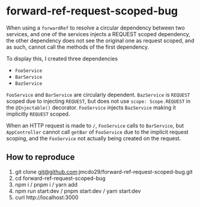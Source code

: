 # forward-ref-request-scoped-bug

When using a `forwardRef` to resolve a circular dependency between two services, and one of the services injects a REQUEST scoped dependency, the other dependency does not see the original one as request scoped, and as such, cannot call the methods of the first dependency. 

To display this, I created three dependencies

* `FooService`
* `BarService`
* `BazService`

`FooService` and `BarService` are circularly dependent. `BazService` is `REQUEST` scoped due to injecting `REQUEST`, but does not use `scope: Scope.REQUEST` in the `@Injectable()` decorator. `FooService` injects `BazService` making it implicitly `REQUEST` scoped. 

When an HTTP request is made to `/`, `FooService` calls to `BarService`, but `AppController` cannot call `getBar` of `FooService` due to the implicit request scoping, and the `FooService` not actually being created on the request.

## How to reproduce

1) git clone git@github.com:jmcdo29/forward-ref-request-scoped-bug.git
2) cd forward-ref-request-scoped-bug
3) npm i / pnpm i / yarn add
4) npm run start:dev / pnpm start:dev / yarn start:dev
5) curl http://localhost:3000